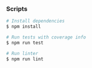 ### Scripts
```bash
# Install dependencies
$ npm install

# Run tests with coverage info
$ npm run test

# Run linter
$ npm run lint
```
